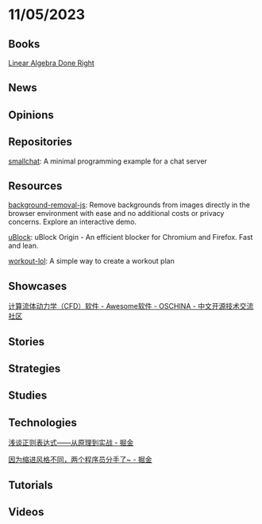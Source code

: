 # 11/05/2023

## Books
[Linear Algebra Done Right](https://linear.axler.net/)

## News

## Opinions

## Repositories
[smallchat](https://github.com/antirez/smallchat): A minimal programming example for a chat server

## Resources
[background-removal-js](https://github.com/imgly/background-removal-js): Remove backgrounds from images directly in the browser environment with ease and no additional costs or privacy concerns. Explore an interactive demo.

[uBlock](https://github.com/gorhill/uBlock): uBlock Origin - An efficient blocker for Chromium and Firefox. Fast and lean.

[workout-lol](https://github.com/workout-lol/workout-lol): A simple way to create a workout plan

## Showcases
[计算流体动力学（CFD）软件 - Awesome软件 - OSCHINA - 中文开源技术交流社区](https://www.oschina.net/project/awesome?columnId=17)

## Stories

## Strategies

## Studies

## Technologies
[浅谈正则表达式——从原理到实战 - 掘金](https://juejin.cn/post/7294425916548317199)

[因为缩进风格不同，两个程序员分手了~ - 掘金](https://juejin.cn/post/7294147620913905714)

## Tutorials

## Videos
